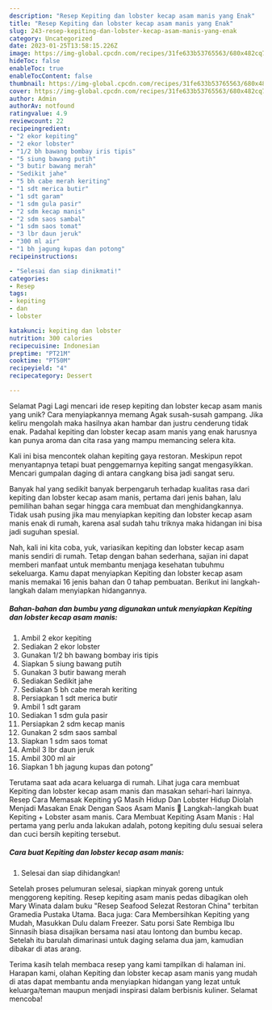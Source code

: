 ```yaml
---
description: "Resep Kepiting dan lobster kecap asam manis yang Enak"
title: "Resep Kepiting dan lobster kecap asam manis yang Enak"
slug: 243-resep-kepiting-dan-lobster-kecap-asam-manis-yang-enak
category: Uncategorized
date: 2023-01-25T13:58:15.226Z
image: https://img-global.cpcdn.com/recipes/31fe633b53765563/680x482cq70/kepiting-dan-lobster-kecap-asam-manis-foto-resep-utama.jpg
hideToc: false
enableToc: true
enableTocContent: false
thumbnail: https://img-global.cpcdn.com/recipes/31fe633b53765563/680x482cq70/kepiting-dan-lobster-kecap-asam-manis-foto-resep-utama.jpg
cover: https://img-global.cpcdn.com/recipes/31fe633b53765563/680x482cq70/kepiting-dan-lobster-kecap-asam-manis-foto-resep-utama.jpg
author: Admin
authorAv: notfound
ratingvalue: 4.9
reviewcount: 22
recipeingredient:
- "2 ekor kepiting"
- "2 ekor lobster"
- "1/2 bh bawang bombay iris tipis"
- "5 siung bawang putih"
- "3 butir bawang merah"
- "Sedikit jahe"
- "5 bh cabe merah keriting"
- "1 sdt merica butir"
- "1 sdt garam"
- "1 sdm gula pasir"
- "2 sdm kecap manis"
- "2 sdm saos sambal"
- "1 sdm saos tomat"
- "3 lbr daun jeruk"
- "300 ml air"
- "1 bh jagung kupas dan potong"
recipeinstructions:

- "Selesai dan siap dinikmati!"
categories:
- Resep
tags:
- kepiting
- dan
- lobster

katakunci: kepiting dan lobster 
nutrition: 300 calories
recipecuisine: Indonesian
preptime: "PT21M"
cooktime: "PT50M"
recipeyield: "4"
recipecategory: Dessert

---
```



Selamat Pagi Lagi mencari ide resep kepiting dan lobster kecap asam manis yang unik? Cara menyiapkannya memang Agak susah-susah gampang. Jika keliru mengolah maka hasilnya akan hambar dan justru cenderung tidak enak. Padahal kepiting dan lobster kecap asam manis yang enak harusnya kan punya aroma dan cita rasa yang mampu memancing selera kita.


Kali ini bisa mencontek olahan kepiting gaya restoran. Meskipun repot menyantapnya tetapi buat penggemarnya kepiting sangat mengasyikkan. Mencari gumpalan daging di antara cangkang bisa jadi sangat seru.

Banyak hal yang sedikit banyak berpengaruh terhadap kualitas rasa dari kepiting dan lobster kecap asam manis, pertama dari jenis bahan, lalu pemilihan bahan segar hingga cara membuat dan menghidangkannya. Tidak usah pusing jika mau menyiapkan kepiting dan lobster kecap asam manis enak di rumah, karena asal sudah tahu triknya maka hidangan ini bisa jadi suguhan spesial.


Nah, kali ini kita coba, yuk, variasikan kepiting dan lobster kecap asam manis sendiri di rumah. Tetap dengan bahan sederhana, sajian ini dapat memberi manfaat untuk membantu menjaga kesehatan tubuhmu sekeluarga. Kamu dapat menyiapkan Kepiting dan lobster kecap asam manis memakai 16 jenis bahan dan 0 tahap pembuatan. Berikut ini langkah-langkah dalam menyiapkan hidangannya.

<!--inarticleads1-->

##### Bahan-bahan dan bumbu yang digunakan untuk menyiapkan Kepiting dan lobster kecap asam manis:

1. Ambil 2 ekor kepiting
1. Sediakan 2 ekor lobster
1. Gunakan 1/2 bh bawang bombay iris tipis
1. Siapkan 5 siung bawang putih
1. Gunakan 3 butir bawang merah
1. Sediakan Sedikit jahe
1. Sediakan 5 bh cabe merah keriting
1. Persiapkan 1 sdt merica butir
1. Ambil 1 sdt garam
1. Sediakan 1 sdm gula pasir
1. Persiapkan 2 sdm kecap manis
1. Gunakan 2 sdm saos sambal
1. Siapkan 1 sdm saos tomat
1. Ambil 3 lbr daun jeruk
1. Ambil 300 ml air
1. Siapkan 1 bh jagung kupas dan potong”


Terutama saat ada acara keluarga di rumah. Lihat juga cara membuat Kepiting dan lobster kecap asam manis dan masakan sehari-hari lainnya. Resep Cara Memasak Kepiting yG Masih Hidup Dan Lobster Hidup Diolah Menjadi Masakan Enak Dengan Saos Asam Manis 🤗 Langkah-langkah buat Kepiting + Lobster asam manis. Cara Membuat Kepiting Asam Manis : Hal pertama yang perlu anda lakukan adalah, potong kepiting dulu sesuai selera dan cuci bersih kepiting tersebut. 

<!--inarticleads2-->

##### Cara buat Kepiting dan lobster kecap asam manis:


1. Selesai dan siap dihidangkan!

Setelah proses pelumuran selesai, siapkan minyak goreng untuk menggoreng kepiting. Resep kepiting asam manis pedas dibagikan oleh Mary Winata dalam buku &#34;Resep Seafood Selezat Restoran China&#34; terbitan Gramedia Pustaka Utama. Baca juga: Cara Membersihkan Kepiting yang Mudah, Masukkan Dulu dalam Freezer. Satu porsi Sate Rembiga Ibu Sinnasih biasa disajikan bersama nasi atau lontong dan bumbu kecap. Setelah itu barulah dimarinasi untuk daging selama dua jam, kamudian dibakar di atas arang. 

Terima kasih telah membaca resep yang kami tampilkan di halaman ini. Harapan kami, olahan Kepiting dan lobster kecap asam manis yang mudah di atas dapat membantu anda menyiapkan hidangan yang lezat untuk keluarga/teman maupun menjadi inspirasi dalam berbisnis kuliner. Selamat mencoba!

